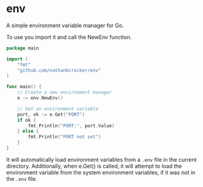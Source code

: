 # env

A simple environment variable manager for Go.

To use you import it and call the NewEnv function.

```go
package main

import (
	"fmt"
	"github.com/nathanbcrocker/env"
)

func main() {
	// Create a new environment manager
	e := env.NewEnv()

	// Get an environment variable
	port, ok := e.Get("PORT")
	if ok {
		fmt.Println("PORT:", port.Value)
	} else {
		fmt.Println("PORT not set")
	}
}
```

It will automatically load environment variables from a `.env` file in the current directory. 
Additionally, when e.Get() is called, it will attempt to load the environment variable from 
the system environment variables, if it was not in the `.env` file.
